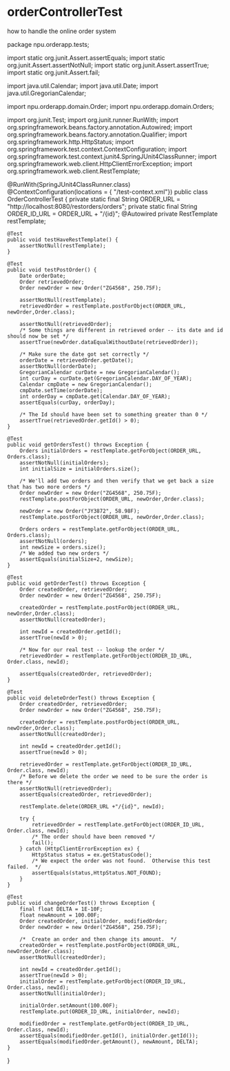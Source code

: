 # orderControllerTest
how to handle the online order system


package npu.orderapp.tests;

import static org.junit.Assert.assertEquals;
import static org.junit.Assert.assertNotNull;
import static org.junit.Assert.assertTrue;
import static org.junit.Assert.fail;

import java.util.Calendar;
import java.util.Date;
import java.util.GregorianCalendar;

import npu.orderapp.domain.Order;
import npu.orderapp.domain.Orders;

import org.junit.Test;
import org.junit.runner.RunWith;
import org.springframework.beans.factory.annotation.Autowired;
import org.springframework.beans.factory.annotation.Qualifier;
import org.springframework.http.HttpStatus;
import org.springframework.test.context.ContextConfiguration;
import org.springframework.test.context.junit4.SpringJUnit4ClassRunner;
import org.springframework.web.client.HttpClientErrorException;
import org.springframework.web.client.RestTemplate;


@RunWith(SpringJUnit4ClassRunner.class)
@ContextConfiguration(locations = { "/test-context.xml"})
public class OrderControllerTest {
	private static final String ORDER_URL = "http://localhost:8080/restorders/orders";
	private static final String ORDER_ID_URL = ORDER_URL + "/{id}";
	@Autowired
	private RestTemplate restTemplate;
	
	@Test
	public void testHaveRestTemplate() {
		assertNotNull(restTemplate);
	}
	
	@Test
	public void testPostOrder() {
		Date orderDate;
		Order retrievedOrder;
		Order newOrder = new Order("ZG4568", 250.75F);
		
		assertNotNull(restTemplate);
		retrievedOrder = restTemplate.postForObject(ORDER_URL, newOrder,Order.class);
		
		assertNotNull(retrievedOrder);
		/* Some things are different in retrieved order -- its date and id should now be set */
		assertTrue(newOrder.dataEqualWithoutDate(retrievedOrder));
		
		/* Make sure the date got set correctly */
		orderDate = retrievedOrder.getDate();
		assertNotNull(orderDate);
		GregorianCalendar curDate = new GregorianCalendar();
		int curDay = curDate.get(GregorianCalendar.DAY_OF_YEAR);
		Calendar cmpDate = new GregorianCalendar(); 
		cmpDate.setTime(orderDate);
		int orderDay = cmpDate.get(Calendar.DAY_OF_YEAR);
		assertEquals(curDay, orderDay);
		
		/* The Id should have been set to something greater than 0 */
		assertTrue(retrievedOrder.getId() > 0);
	}
	
	@Test
	public void getOrdersTest() throws Exception {
		Orders initialOrders = restTemplate.getForObject(ORDER_URL, Orders.class);
		assertNotNull(initialOrders);
		int initialSize = initialOrders.size();
		
		/* We'll add two orders and then verify that we get back a size that has two more orders */
		Order newOrder = new Order("ZG4568", 250.75F);
		restTemplate.postForObject(ORDER_URL, newOrder,Order.class);
		
		newOrder = new Order("JY3872", 58.98F);
		restTemplate.postForObject(ORDER_URL, newOrder,Order.class);
		
		Orders orders = restTemplate.getForObject(ORDER_URL, Orders.class);
		assertNotNull(orders);
		int newSize = orders.size();
		/* We added two new orders */
		assertEquals(initialSize+2, newSize);
	}
	
	@Test
	public void getOrderTest() throws Exception {
		Order createdOrder, retrievedOrder;
		Order newOrder = new Order("ZG4568", 250.75F);
		
		createdOrder = restTemplate.postForObject(ORDER_URL, newOrder,Order.class);
		assertNotNull(createdOrder);
		
		int newId = createdOrder.getId();
		assertTrue(newId > 0);
		
		/* Now for our real test -- lookup the order */
		retrievedOrder = restTemplate.getForObject(ORDER_ID_URL, Order.class, newId);
		
		assertEquals(createdOrder, retrievedOrder);
	}
	
	@Test
	public void deleteOrderTest() throws Exception {
		Order createdOrder, retrievedOrder;
		Order newOrder = new Order("ZG4568", 250.75F);
		
		createdOrder = restTemplate.postForObject(ORDER_URL, newOrder,Order.class);
		assertNotNull(createdOrder);
		
		int newId = createdOrder.getId();
		assertTrue(newId > 0);
		
		retrievedOrder = restTemplate.getForObject(ORDER_ID_URL, Order.class, newId);
		/* Before we delete the order we need to be sure the order is there */
		assertNotNull(retrievedOrder);
		assertEquals(createdOrder, retrievedOrder);
		
		restTemplate.delete(ORDER_URL +"/{id}", newId);
		
		try {
			retrievedOrder = restTemplate.getForObject(ORDER_ID_URL, Order.class, newId);
			/* The order should have been removed */
			fail();
		} catch (HttpClientErrorException ex) {
			HttpStatus status = ex.getStatusCode();
			/* We expect the order was not found.  Otherwise this test failed.  */
			assertEquals(status,HttpStatus.NOT_FOUND);
		}
	}
	
	@Test
	public void changeOrderTest() throws Exception {
		final float DELTA = 1E-10F;
		float newAmount = 100.00F;
		Order createdOrder, initialOrder, modifiedOrder;
		Order newOrder = new Order("ZG4568", 250.75F);
		
		/*  Create an order and then change its amount.  */
		createdOrder = restTemplate.postForObject(ORDER_URL, newOrder,Order.class);
		assertNotNull(createdOrder);
		
		int newId = createdOrder.getId();
		assertTrue(newId > 0);
		initialOrder = restTemplate.getForObject(ORDER_ID_URL, Order.class, newId);
		assertNotNull(initialOrder);
		
		initialOrder.setAmount(100.00F);
		restTemplate.put(ORDER_ID_URL, initialOrder, newId);
		
		modifiedOrder = restTemplate.getForObject(ORDER_ID_URL, Order.class, newId);
		assertEquals(modifiedOrder.getId(), initialOrder.getId());
		assertEquals(modifiedOrder.getAmount(), newAmount, DELTA);
	}
}
